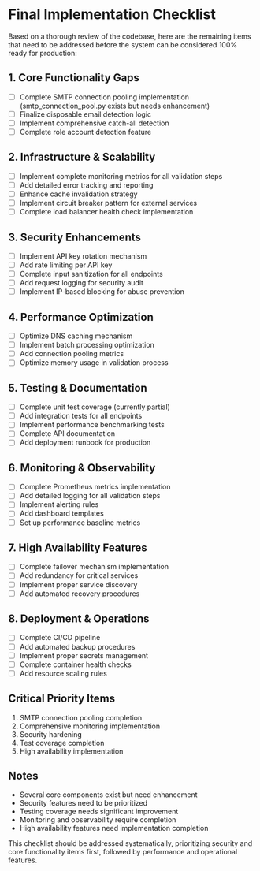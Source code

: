 # Final Implementation Checklist

Based on a thorough review of the codebase, here are the remaining items that need to be addressed before the system can be considered 100% ready for production:

## 1. Core Functionality Gaps
- [ ] Complete SMTP connection pooling implementation (smtp_connection_pool.py exists but needs enhancement)
- [ ] Finalize disposable email detection logic
- [ ] Implement comprehensive catch-all detection
- [ ] Complete role account detection feature

## 2. Infrastructure & Scalability
- [ ] Implement complete monitoring metrics for all validation steps
- [ ] Add detailed error tracking and reporting
- [ ] Enhance cache invalidation strategy
- [ ] Implement circuit breaker pattern for external services
- [ ] Complete load balancer health check implementation

## 3. Security Enhancements
- [ ] Implement API key rotation mechanism
- [ ] Add rate limiting per API key
- [ ] Complete input sanitization for all endpoints
- [ ] Add request logging for security audit
- [ ] Implement IP-based blocking for abuse prevention

## 4. Performance Optimization
- [ ] Optimize DNS caching mechanism
- [ ] Implement batch processing optimization
- [ ] Add connection pooling metrics
- [ ] Optimize memory usage in validation process

## 5. Testing & Documentation
- [ ] Complete unit test coverage (currently partial)
- [ ] Add integration tests for all endpoints
- [ ] Implement performance benchmarking tests
- [ ] Complete API documentation
- [ ] Add deployment runbook for production

## 6. Monitoring & Observability
- [ ] Complete Prometheus metrics implementation
- [ ] Add detailed logging for all validation steps
- [ ] Implement alerting rules
- [ ] Add dashboard templates
- [ ] Set up performance baseline metrics

## 7. High Availability Features
- [ ] Complete failover mechanism implementation
- [ ] Add redundancy for critical services
- [ ] Implement proper service discovery
- [ ] Add automated recovery procedures

## 8. Deployment & Operations
- [ ] Complete CI/CD pipeline
- [ ] Add automated backup procedures
- [ ] Implement proper secrets management
- [ ] Complete container health checks
- [ ] Add resource scaling rules

## Critical Priority Items
1. SMTP connection pooling completion
2. Comprehensive monitoring implementation
3. Security hardening
4. Test coverage completion
5. High availability implementation

## Notes
- Several core components exist but need enhancement
- Security features need to be prioritized
- Testing coverage needs significant improvement
- Monitoring and observability require completion
- High availability features need implementation completion

This checklist should be addressed systematically, prioritizing security and core functionality items first, followed by performance and operational features.